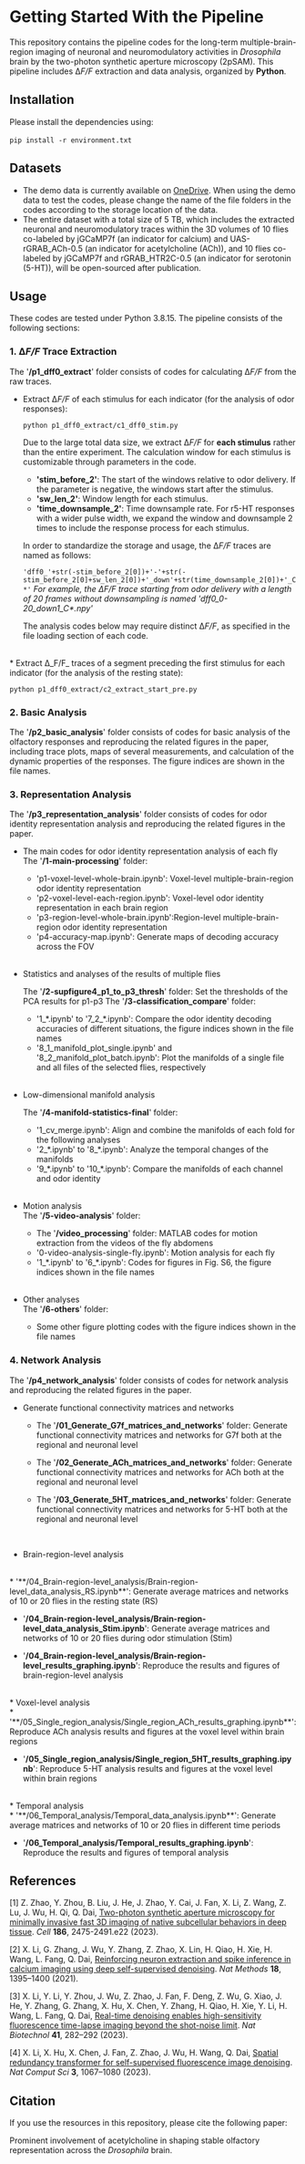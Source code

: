 # Getting Started With the Pipeline

This repository contains the pipeline codes for the long-term multiple-brain-region imaging of neuronal and neuromodulatory activities in *Drosophila* brain by the two-photon synthetic aperture microscopy (2pSAM). This pipeline includes Δ*F/F* extraction and data analysis, organized by **Python**.

## Installation

Please install the dependencies using: 

​`pip install -r environment.txt`

## Datasets

* The demo data is currently available on [OneDrive](https://mailstsinghuaeducn-my.sharepoint.com/:f:/g/personal/fjq19_mails_tsinghua_edu_cn/EtZeYbE6qfFDpNpT_uv4Mi8BiAGpYAnsJEAz9RsjXmvZdw?e=asuQ30). When using the demo data to test the codes, please change the name of the file folders in the codes according to the storage location of the data.
* The entire dataset with a total size of 5 TB, which includes the extracted neuronal and neuromodulatory traces within the 3D volumes of 10 flies co-labeled by jGCaMP7f (an indicator for calcium) and UAS-rGRAB_ACh-0.5 (an indicator for acetylcholine (ACh)), and 10 flies co-labeled by jGCaMP7f and rGRAB_HTR2C-0.5 (an indicator for serotonin (5-HT)), will be open-sourced after publication. 

## Usage

These codes are tested under Python 3.8.15. The pipeline consists of the following sections:

### 1. Δ*F/F* Trace Extraction

The '**/p1_dff0_extract**' folder consists of codes for calculating Δ*F/F* from the raw traces. 

* Extract Δ*F/F* of each stimulus for each indicator (for the analysis of odor responses):

  `python p1_dff0_extract/c1_dff0_stim.py `

  Due to the large total data size, we extract Δ*F/F* for **each stimulus** rather than the entire experiment. The calculation window for each stimulus is customizable through parameters in the code.

  * **'stim_before_2'**: The start of the windows relative to odor delivery. If the parameter is negative, the windows start after the stimulus.
  * **'sw_len_2'**: Window length for each stimulus.
  * **'time_downsample_2'**: Time downsample rate. For r5-HT responses with a wider pulse width, we expand the window and downsample 2 times to include the response process for each stimulus.

  In order to standardize the storage and usage, the Δ*F/F* traces are named as follows:

  `'dff0_'+str(-stim_before_2[0])+'-'+str(-stim_before_2[0]+sw_len_2[0])+'_down'+str(time_downsample_2[0])+'_C*'`
  *For example, the ΔF/F trace starting from odor delivery with a length of 20 frames without downsampling is named 'dff0_0-20_down1_C\*.npy'*

  The analysis codes below may require distinct Δ*F/F*, as specified in the file loading section of each code.
<br/>
* Extract Δ_F/F_ traces of a segment preceding the first stimulus for each indicator (for the analysis of the resting state):

  `python p1_dff0_extract/c2_extract_start_pre.py `

### 2. Basic Analysis

The '**/p2_basic_analysis**' folder consists of codes for basic analysis of the olfactory responses and reproducing the related figures in the paper, including trace plots, maps of several measurements, and calculation of the dynamic properties of the responses. The figure indices are shown in the file names.

### 3. Representation Analysis

The '**/p3_representation_analysis**' folder consists of codes for odor identity representation analysis and reproducing the related figures in the paper.

* The main codes for odor identity representation analysis of each fly<br/>
  The '**/1-main-processing**' folder:
  * 'p1-voxel-level-whole-brain.ipynb': Voxel-level multiple-brain-region odor identity representation
  * 'p2-voxel-level-each-region.ipynb': Voxel-level odor identity representation in each brain region
  * 'p3-region-level-whole-brain.ipynb':Region-level multiple-brain-region odor identity representation
  * 'p4-accuracy-map.ipynb': Generate maps of decoding accuracy across the FOV
  <br/>

* Statistics and analyses of the results of multiple flies
  <br/>

  The '**/2-supfigure4_p1_to_p3_thresh**' folder: Set the thresholds of the PCA results for p1-p3
  The '**/3-classification_compare**' folder:  
  * '1_\*.ipynb' to '7_2_\*.ipynb': Compare the odor identity decoding accuracies of different situations, the figure indices shown in the file names
  * '8_1_manifold_plot_single.ipynb' and '8_2_manifold_plot_batch.ipynb': Plot the manifolds of a single file and all files of the selected flies, respectively
  <br/>

* Low-dimensional manifold analysis
  <br/>

  The '**/4-manifold-statistics-final**' folder:  
  * '1_cv_merge.ipynb': Align and combine the manifolds of each fold for the following analyses
  * '2_\*.ipynb' to '8_\*.ipynb': Analyze the temporal changes of the manifolds
  * '9_\*.ipynb' to '10_\*.ipynb': Compare the manifolds of each channel and odor identity
  <br/>

* Motion analysis<br/>
  The '**/5-video-analysis**' folder: 
  * The '**/video_processing**' folder: MATLAB codes for motion extraction from the videos of the fly abdomens
  * '0-video-analysis-single-fly.ipynb': Motion analysis for each fly
  * '1_\*.ipynb' to '6_\*.ipynb': Codes for figures in Fig. S6,  the figure indices shown in the file names
  <br/>

* Other analyses<br/>
  The '**/6-others**' folder: 
  * Some other figure plotting codes with the figure indices shown in the file names

### 4. Network Analysis

The '**/p4_network_analysis**' folder consists of codes for network analysis and reproducing the related figures in the paper.

* Generate functional connectivity matrices and networks
  <br/>

  * The '**/01_Generate_G7f_matrices_and_networks**' folder: Generate functional connectivity matrices and networks for G7f both at the regional and neuronal level

  * The '**/02_Generate_ACh_matrices_and_networks**' folder: Generate functional connectivity matrices and networks for ACh both at the regional and neuronal level

  * The '**/03_Generate_5HT_matrices_and_networks**' folder: Generate functional connectivity matrices and networks for 5-HT both at the regional and neuronal level
  <br/>
* Brain-region-level analysis
<br/>
  * '**/04_Brain-region-level_analysis/Brain-region-level_data_analysis_RS.ipynb**': Generate average matrices and networks of 10 or 20 flies in the resting state (RS)

  * '**/04_Brain-region-level_analysis/Brain-region-level_data_analysis_Stim.ipynb**': Generate average matrices and networks of 10 or 20 flies during odor stimulation (Stim)

  * '**/04_Brain-region-level_analysis/Brain-region-level_results_graphing.ipynb**': Reproduce the results and figures of brain-region-level analysis
  <br/>
* Voxel-level analysis
<br/>
  * '**/05_Single_region_analysis/Single_region_ACh_results_graphing.ipynb**': Reproduce ACh analysis results and figures at the voxel level within brain regions

  * '**/05_Single_region_analysis/Single_region_5HT_results_graphing.ipynb**': Reproduce 5-HT analysis results and figures at the voxel level within brain regions
  <br/>
* Temporal analysis
<br/>
  * '**/06_Temporal_analysis/Temporal_data_analysis.ipynb**': Generate average matrices and networks of 10 or 20 flies in different time periods

  * '**/06_Temporal_analysis/Temporal_results_graphing.ipynb**': Reproduce the results and figures of temporal analysis


## References

[1] Z. Zhao, Y. Zhou, B. Liu, J. He, J. Zhao, Y. Cai, J. Fan, X. Li, Z. Wang, Z. Lu, J. Wu, H. Qi, Q. Dai, [Two-photon synthetic aperture microscopy for minimally invasive fast 3D imaging of native subcellular behaviors in deep tissue](https://www.cell.com/cell/fulltext/S0092-8674(23)00412-9?_returnURL=https%3A%2F%2Flinkinghub.elsevier.com%2Fretrieve%2Fpii%2FS0092867423004129%3Fshowall%3Dtrue). *Cell* **186**, 2475-2491.e22 (2023).

[2] X. Li, G. Zhang, J. Wu, Y. Zhang, Z. Zhao, X. Lin, H. Qiao, H. Xie, H. Wang, L. Fang, Q. Dai, [Reinforcing neuron extraction and spike inference in calcium imaging using deep self-supervised denoising](https://www.nature.com/articles/s41592-021-01225-0). *Nat Methods* **18**, 1395–1400 (2021).

[3] X. Li, Y. Li, Y. Zhou, J. Wu, Z. Zhao, J. Fan, F. Deng, Z. Wu, G. Xiao, J. He, Y. Zhang, G. Zhang, X. Hu, X. Chen, Y. Zhang, H. Qiao, H. Xie, Y. Li, H. Wang, L. Fang, Q. Dai, [Real-time denoising enables high-sensitivity fluorescence time-lapse imaging beyond the shot-noise limit](https://www.nature.com/articles/s41587-022-01450-8). *Nat Biotechnol* **41**, 282–292 (2023).

[4] X. Li, X. Hu, X. Chen, J. Fan, Z. Zhao, J. Wu, H. Wang, Q. Dai, [Spatial redundancy transformer for self-supervised fluorescence image denoising](https://www.nature.com/articles/s43588-023-00568-2). *Nat Comput Sci* **3**, 1067–1080 (2023).

## Citation

If you use the resources in this repository, please cite the following paper:

Prominent involvement of acetylcholine in shaping stable olfactory representation across the *Drosophila* brain.
